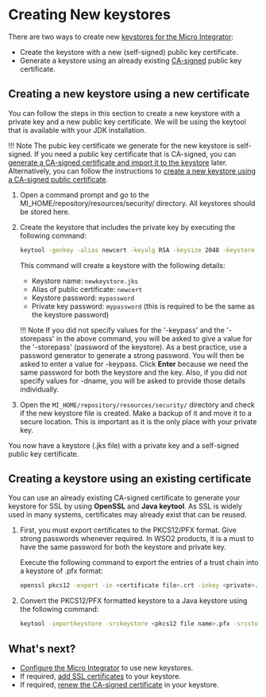 # Creating New keystores

There are two ways to create new [keystores for the Micro Integrator](../../../references/security/using_keystores): 

* Create  the keystore with a new (self-signed) public key certificate.
* Generate a keystore using an already existing [CA-signed](../../../references/security/using_keystores) public key certificate.

## Creating a new keystore using a new certificate
You can follow the steps in this section to create a new keystore with a private key and a new public key certificate. We will be using the keytool that is available with your JDK installation. 

!!! Note
    The pubic key certificate we generate for the new keystore is self-signed. If you need a public key certificate that is CA-signed, you can [generate a CA-signed certificate and import it to the keystore](../../setup/security/importing_ssl_certificate.md) later. Alternatively, you can follow the instructions to [create a new keystore using a CA-signed public certificate](#creating-a-keystore-using-an-existing-certificate).

1. Open a command prompt and go to the MI_HOME/repository/resources/security/ directory. All keystores should be stored here.
2. Create the keystore that includes the private key by executing the following command:

    ```bash
    keytool -genkey -alias newcert -keyalg RSA -keysize 2048 -keystore newkeystore.jks -dname "CN=<testdomain.org>, OU=Home,O=Home,L=SL,S=WS,C=LK" -storepass mypassword -keypass mypassword
    ```
    This command will create a keystore with the following details:

    * Keystore name: `newkeystore.jks`
    * Alias of public certificate: `newcert`
    * Keystore password: `mypassword`
    * Private key password: `mypassword` (this is required to be the same as the keystore password)

    !!! Note
        If you did not specify values for the '-keypass' and the '-storepass' in the above command, you will be asked to give a value for the '-storepass' (password of the keystore). As a best practice, use a password generator to generate a strong password. You will then be asked to enter a value for -keypass. Click **Enter** because we need the same password for both the keystore and the key. Also, if you did not specify values for -dname, you will be asked to provide those details individually.

3. Open the `MI_HOME/repository/resources/security/` directory and check if the new keystore file is created. Make a backup of it and move it to a secure location. This is important as it is the only place with your private key.

You now have a keystore (.jks file) with a private key and a self-signed public key certificate.

## Creating a keystore using an existing certificate
You can use an already existing CA-signed certificate to generate your keystore for SSL by using **OpenSSL** and **Java keytool**. As SSL is widely used in many systems, certificates may already exist that can be reused. 

1. First, you must export certificates to the  PKCS12/PFX  format. Give strong passwords whenever required. In WSO2 products, it is a must to have the same password for both the keystore and private key.

    Execute the following command to export the entries of a trust chain into a keystore of .pfx format:

    ```bash
    openssl pkcs12 -export -in <certificate file>.crt -inkey <private>.key -name "<alias>" -certfile <additional certificate file> -out <pfx keystore name>.pfx
    ```

2. Convert the PKCS12/PFX formatted keystore to a Java keystore using the following command:

    ```bash
    keytool -importkeystore -srckeystore <pkcs12 file name>.pfx -srcstoretype pkcs12 -destkeystore <JKS name>.jks -deststoretype JKS
    ```

## What's next?
- [Configure the Micro Integrator](../../setup/security/configuring_keystores.md) to use new keystores.
- If required, [add SSL certificates](../../setup/security/importing_ssl_certificate.md) to your keystore.
- If required, [renew the CA-signed certificate](../../setup/security/renewing_ca_signed_certificate_in_keystore.md) in your keystore.
